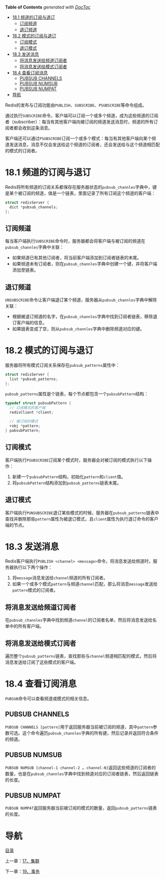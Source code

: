 <!-- START doctoc generated TOC please keep comment here to allow auto update -->
<!-- DON'T EDIT THIS SECTION, INSTEAD RE-RUN doctoc TO UPDATE -->
**Table of Contents**  *generated with [DocToc](https://github.com/thlorenz/doctoc)*

- [18.1 频道的订阅与退订](#181-%E9%A2%91%E9%81%93%E7%9A%84%E8%AE%A2%E9%98%85%E4%B8%8E%E9%80%80%E8%AE%A2)
  - [订阅频道](#%E8%AE%A2%E9%98%85%E9%A2%91%E9%81%93)
  - [退订频道](#%E9%80%80%E8%AE%A2%E9%A2%91%E9%81%93)
- [18.2 模式的订阅与退订](#182-%E6%A8%A1%E5%BC%8F%E7%9A%84%E8%AE%A2%E9%98%85%E4%B8%8E%E9%80%80%E8%AE%A2)
  - [订阅模式](#%E8%AE%A2%E9%98%85%E6%A8%A1%E5%BC%8F)
  - [退订模式](#%E9%80%80%E8%AE%A2%E6%A8%A1%E5%BC%8F)
- [18.3 发送消息](#183-%E5%8F%91%E9%80%81%E6%B6%88%E6%81%AF)
  - [将消息发送给频道订阅者](#%E5%B0%86%E6%B6%88%E6%81%AF%E5%8F%91%E9%80%81%E7%BB%99%E9%A2%91%E9%81%93%E8%AE%A2%E9%98%85%E8%80%85)
  - [将消息发送给模式订阅者](#%E5%B0%86%E6%B6%88%E6%81%AF%E5%8F%91%E9%80%81%E7%BB%99%E6%A8%A1%E5%BC%8F%E8%AE%A2%E9%98%85%E8%80%85)
- [18.4 查看订阅消息](#184-%E6%9F%A5%E7%9C%8B%E8%AE%A2%E9%98%85%E6%B6%88%E6%81%AF)
  - [PUBSUB CHANNELS](#pubsub-channels)
  - [PUBSUB NUMSUB](#pubsub-numsub)
  - [PUBSUB NUMPAT](#pubsub-numpat)
- [导航](#%E5%AF%BC%E8%88%AA)

<!-- END doctoc generated TOC please keep comment here to allow auto update -->

Redis的发布与订阅功能由`PUBLISH`、`SUBSCRIBE`、`PSUBSCRIBE`等命令组成。

通过执行`SUBSCRIBE`命令，客户端可以订阅一个或多个频道，成为这些频道的订阅者（subscriber）：每当有其他客户端向被订阅的频道发送消息时，频道的所有订阅者都会收到这条消息。

客户端还可以通过`PSUBSCRIBE`订阅一个或多个模式：每当有其他客户端向某个频道发送消息，消息不仅会发送给这个频道的订阅者，还会发送给与这个频道相匹配的模式的订阅者。

# 18.1 频道的订阅与退订

Redis将所有频道的订阅关系都保存在服务器状态的`pubsub_channles`字典中，键是某个被订阅的频道，值是一个链表，里面记录了所有订阅这个频道的客户端：

```c
struct redisServer {
  dict *pubsub_channels;
};
```

## 订阅频道

每当客户端执行`SUBSCRIBE`命令时，服务器都会将客户端与被订阅的频道在`pubsub_channles`字典中关联：

- 如果频道已有其他订阅者，将当前客户端添加到订阅者链表的末尾。
- 如果频道未有订阅者，则在`pubsub_channles`字典中创建一个键，并将客户端添加至链表。

## 退订频道

`UNSUBSCRIBE`命令让客户端退订某个频道，服务器从`pubsub_channles`字典中解除关联：

- 根据被退订频道的名字，在`pubsub_channles`字典中找到订阅者链表，移除退订客户端的信息。
- 如果链表变成了空，则从`pubsub_channles`字典中删除频道对应的键。

# 18.2 模式的订阅与退订

服务器将所有模式订阅关系保存在`pubsub_patterns`属性中：

```c
struct redisServer {
  list *pubsub_patterns;
};
```

`pubsub_patterns`属性是个链表，每个节点都包含一个`pubsubPattern`结构：

```c
typedef struct pubsubPattern {
  // 订阅模式的客户端
  redisClient *client;
  
  // 被订阅的模式
  robj *pattern;
} pabsubPattern;
```

## 订阅模式

客户端执行`PSUBSCRIBE`订阅某个模式时，服务器会对被订阅的模式执行以下操作：

1. 新建一个`pubsubPattern`结构，初始化`pattern`和`client`值。
2. 将`pubsubPattern`结构添加到`pubsub_patterns`链表末尾。

## 退订模式

客户端执行`PUNSUBSCRIBE`退订某些模式的时候，服务器在`pubsub_patterns`链表中查找并删除那些`pattern`属性为被退订模式，且`client`属性为执行退订命令的客户端的节点。

# 18.3 发送消息

Redis客户端执行`PUBLISH <channel> <message>`命令，将消息发送给频道时，服务器执行以下两个操作：

1. 将`message`消息发送给`channel`频道的所有订阅者。
2. 如果一个或多个模式`pattern`与频道`channel`匹配，那么将消息`message`发送给`pattern`模式的订阅者。

## 将消息发送给频道订阅者

在`pubsub_channles`字典中找到频道`channel`的订阅者名单，然后将消息发送给名单中的所有客户端。

## 将消息发送给模式订阅者

遍历整个`pubsub_patterns`链表，查找那些与`channel`频道相匹配的模式，然后将消息发送给订阅了这些模式的客户端。

# 18.4 查看订阅消息

`PUBSUB`命令可以查看频道或模式的相关信息。

## PUBSUB CHANNELS

`PUBSUB CHANNELS [pattern]`用于返回服务器当前被订阅的频道，其中`pattern`参数可选。这个命令遍历`pubsub_channles`字典的所有键，然后记录并返回符合条件的频道。

## PUBSUB NUMSUB

`PUBSUB NUMSUB [channel-1 channel-2 … channel-N]`返回这些频道的订阅者的数量，也是在`pubsub_channles`字典中找到频道对应的订阅者链表，然后返回链表的长度。

## PUBSUB NUMPAT

`PUBSUB NUMPAT`返回服务器当前被订阅的模式的数量，返回`pubsub_patterns`链表的长度。

# 导航

[目录](README.md)

上一章：[17、集群](17、集群.md)

下一章：[19、事务](19、事务.md)

